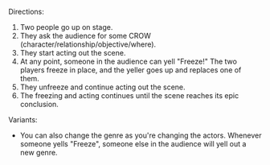Directions:
1. Two people go up on stage.
2. They ask the audience for some CROW (character/relationship/objective/where).
3. They start acting out the scene.
4. At any point, someone in the audience can yell "Freeze!" The two players freeze in place, and the yeller goes up and replaces one of them.
5. They unfreeze and continue acting out the scene.
6. The freezing and acting continues until the scene reaches its epic conclusion.


Variants:
* You can also change the genre as you're changing the actors. Whenever someone yells "Freeze", someone else in the audience will yell out a new genre.
